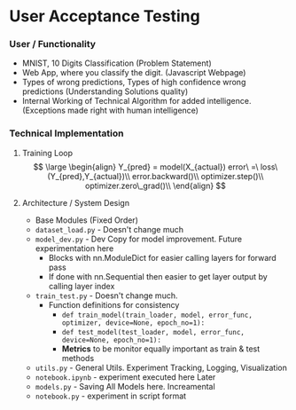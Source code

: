 # User Acceptance Testing

### User / Functionality
- MNIST, 10 Digits Classification (Problem Statement)
- Web App, where you classify the digit. (Javascript Webpage)
- Types of wrong predictions, Types of high confidence wrong predictions (Understanding Solutions quality)
- Internal Working of Technical Algorithm for added intelligence. (Exceptions made right with human intelligence)

### Technical Implementation
1. Training Loop
$$
\large
\begin{align}
Y_{pred} = model(X_{actual})
error\ =\ loss\ (Y_{pred},Y_{actual})\\
error.backward()\\
optimizer.step()\\
optimizer.zero\_grad()\\
\end{align}
$$

2. Architecture / System Design
	- Base Modules (Fixed Order)
	- `dataset_load.py` - Doesn't change much
	- `model_dev.py` - Dev Copy for model improvement. Future experimentation here
		- Blocks with nn.ModuleDict for easier calling layers for forward pass
		- If done with nn.Sequential then easier to get layer output by calling layer index
	- `train_test.py` - Doesn't change much. 
		- Function definitions for consistency
			- `def train_model(train_loader, model, error_func, optimizer, device=None, epoch_no=1):`
			- `def test_model(test_loader, model, error_func, device=None, epoch_no=1):`
			- **Metrics** to be monitor equally important as train & test methods
	- `utils.py` - General Utils. Experiment Tracking, Logging, Visualization
	- `notebook.ipynb` - experiment executed here
	Later
	- `models.py` - Saving All Models here. Increamental 
	- `notebook.py` - experiment in script format